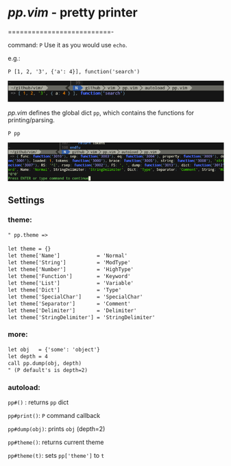 

# *pp.vim* - pretty printer
==========================-

command: `P`
Use it as you would use `echo`.

e.g.:
```viml
P [1, 2, '3', {'a': 4}], function('search')
```

![alt text](./pp_demo.png "")

*pp.vim* defines the global dict `pp`, which contains the functions for printing/parsing.

```viml
P pp
```

![alt text](./pp_self2.png "")

## Settings

### theme:

```viml
" pp.theme =>

let theme = {}
let theme['Name']            = 'Normal'
let theme['String']          = 'ModType'
let theme['Number']          = 'HighType'
let theme['Function']        = 'Keyword'
let theme['List']            = 'Variable'
let theme['Dict']            = 'Type'
let theme['SpecialChar']     = 'SpecialChar'
let theme['Separator']       = 'Comment'
let theme['Delimiter']       = 'Delimiter'
let theme['StringDelimiter'] = 'StringDelimiter'
```

### more:

```viml
let obj   = {'some': 'object'}
let depth = 4
call pp.dump(obj, depth)
" (P default's is depth=2)
```

### autoload:

`pp#()` : returns `pp` dict

`pp#print()`: `P` command callback

`pp#dump(obj)`: prints `obj` (depth=2)

`pp#theme()`: returns current theme

`pp#theme(t)`: sets `pp['theme']` to `t`

